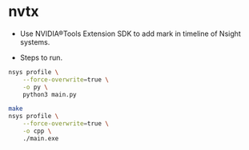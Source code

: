 # nvtx

+ Use NVIDIA®Tools Extension SDK to add mark in timeline of Nsight systems.

+ Steps to run.

```bash
nsys profile \
    --force-overwrite=true \
    -o py \
    python3 main.py

make
nsys profile \
    --force-overwrite=true \
    -o cpp \
    ./main.exe
```
